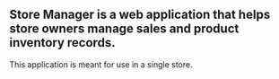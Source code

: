 ## Store Manager is a web application that helps store owners manage sales and product inventory records.

This application is meant for use in a single store.
